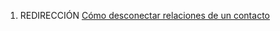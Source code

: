 1.  REDIRECCIÓN [Cómo desconectar relaciones de un
    contacto](Cómo_desconectar_relaciones_de_un_contacto "wikilink")
